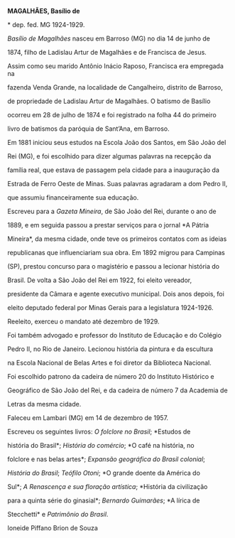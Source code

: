 **MAGALHÃES, Basílio de**



\* dep. fed. MG 1924-1929.



*Basílio de Magalhães* nasceu em Barroso (MG) no dia 14 de junho de

1874, filho de Ladislau Artur de Magalhães e de Francisca de Jesus.

Assim como seu marido Antônio Inácio Raposo, Francisca era empregada na

fazenda Venda Grande, na localidade de Cangalheiro, distrito de Barroso,

de propriedade de Ladislau Artur de Magalhães. O batismo de Basílio

ocorreu em 28 de julho de 1874 e foi registrado na folha 44 do primeiro

livro de batismos da paróquia de Sant’Ana, em Barroso.



Em 1881 iniciou seus estudos na Escola João dos Santos, em São João del

Rei (MG), e foi escolhido para dizer algumas palavras na recepção da

família real, que estava de passagem pela cidade para a inauguração da

Estrada de Ferro Oeste de Minas. Suas palavras agradaram a dom Pedro II,

que assumiu financeiramente sua educação.



Escreveu para a *Gazeta Mineira*, de São João del Rei, durante o ano de

1889, e em seguida passou a prestar serviços para o jornal *A Pátria

Mineira*, da mesma cidade, onde teve os primeiros contatos com as ideias

republicanas que influenciariam sua obra. Em 1892 migrou para Campinas

(SP), prestou concurso para o magistério e passou a lecionar história do

Brasil. De volta a São João del Rei em 1922, foi eleito vereador,

presidente da Câmara e agente executivo municipal. Dois anos depois, foi

eleito deputado federal por Minas Gerais para a legislatura 1924-1926.

Reeleito, exerceu o mandato até dezembro de 1929.



Foi também advogado e professor do Instituto de Educação e do Colégio

Pedro II, no Rio de Janeiro. Lecionou história da pintura e da escultura

na Escola Nacional de Belas Artes e foi diretor da Biblioteca Nacional.

Foi escolhido patrono da cadeira de número 20 do Instituto Histórico e

Geográfico de São João del Rei, e da cadeira de número 7 da Academia de

Letras da mesma cidade.



Faleceu em Lambari (MG) em 14 de dezembro de 1957.



Escreveu os seguintes livros: *O folclore no Brasil*; *Estudos de

história do Brasil*; *História do comércio*; *O café na história, no

folclore e nas belas artes*; *Expansão geográfica do Brasil colonial*;

*História do Brasil*; *Teófilo Otoni*; *O grande doente da América do

Sul*; *A Renascença e sua floração artística*; *História da civilização

para a quinta série do ginasial*; *Bernardo Guimarães*; *A lírica de

Stecchetti* e *Patrimônio do Brasil*.



Ioneide Piffano Brion de Souza



